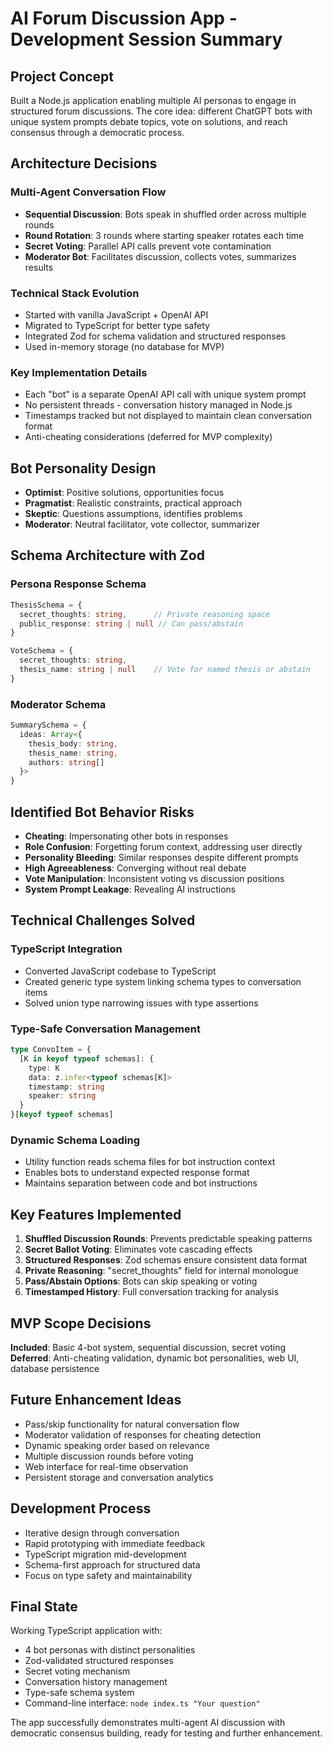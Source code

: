 # AI Forum Discussion App - Development Session Summary

## Project Concept
Built a Node.js application enabling multiple AI personas to engage in structured forum discussions. The core idea: different ChatGPT bots with unique system prompts debate topics, vote on solutions, and reach consensus through a democratic process.

## Architecture Decisions

### Multi-Agent Conversation Flow
- **Sequential Discussion**: Bots speak in shuffled order across multiple rounds
- **Round Rotation**: 3 rounds where starting speaker rotates each time
- **Secret Voting**: Parallel API calls prevent vote contamination
- **Moderator Bot**: Facilitates discussion, collects votes, summarizes results

### Technical Stack Evolution
- Started with vanilla JavaScript + OpenAI API
- Migrated to TypeScript for better type safety
- Integrated Zod for schema validation and structured responses
- Used in-memory storage (no database for MVP)

### Key Implementation Details
- Each "bot" is a separate OpenAI API call with unique system prompt
- No persistent threads - conversation history managed in Node.js
- Timestamps tracked but not displayed to maintain clean conversation format
- Anti-cheating considerations (deferred for MVP complexity)

## Bot Personality Design
- **Optimist**: Positive solutions, opportunities focus
- **Pragmatist**: Realistic constraints, practical approach  
- **Skeptic**: Questions assumptions, identifies problems
- **Moderator**: Neutral facilitator, vote collector, summarizer

## Schema Architecture with Zod

### Persona Response Schema
```typescript
ThesisSchema = {
  secret_thoughts: string,      // Private reasoning space
  public_response: string | null // Can pass/abstain
}

VoteSchema = {
  secret_thoughts: string,
  thesis_name: string | null    // Vote for named thesis or abstain
}
```

### Moderator Schema
```typescript
SummarySchema = {
  ideas: Array<{
    thesis_body: string,
    thesis_name: string,
    authors: string[]
  }>
}
```

## Identified Bot Behavior Risks
- **Cheating**: Impersonating other bots in responses
- **Role Confusion**: Forgetting forum context, addressing user directly
- **Personality Bleeding**: Similar responses despite different prompts
- **High Agreeableness**: Converging without real debate
- **Vote Manipulation**: Inconsistent voting vs discussion positions
- **System Prompt Leakage**: Revealing AI instructions

## Technical Challenges Solved

### TypeScript Integration
- Converted JavaScript codebase to TypeScript
- Created generic type system linking schema types to conversation items
- Solved union type narrowing issues with type assertions

### Type-Safe Conversation Management
```typescript
type ConvoItem = {
  [K in keyof typeof schemas]: {
    type: K
    data: z.infer<typeof schemas[K]>
    timestamp: string
    speaker: string
  }
}[keyof typeof schemas]
```

### Dynamic Schema Loading
- Utility function reads schema files for bot instruction context
- Enables bots to understand expected response format
- Maintains separation between code and bot instructions

## Key Features Implemented
1. **Shuffled Discussion Rounds**: Prevents predictable speaking patterns
2. **Secret Ballot Voting**: Eliminates vote cascading effects  
3. **Structured Responses**: Zod schemas ensure consistent data format
4. **Private Reasoning**: "secret_thoughts" field for internal monologue
5. **Pass/Abstain Options**: Bots can skip speaking or voting
6. **Timestamped History**: Full conversation tracking for analysis

## MVP Scope Decisions
**Included**: Basic 4-bot system, sequential discussion, secret voting
**Deferred**: Anti-cheating validation, dynamic bot personalities, web UI, database persistence

## Future Enhancement Ideas
- Pass/skip functionality for natural conversation flow
- Moderator validation of responses for cheating detection
- Dynamic speaking order based on relevance
- Multiple discussion rounds before voting
- Web interface for real-time observation
- Persistent storage and conversation analytics

## Development Process
- Iterative design through conversation
- Rapid prototyping with immediate feedback
- TypeScript migration mid-development
- Schema-first approach for structured data
- Focus on type safety and maintainability

## Final State
Working TypeScript application with:
- 4 bot personas with distinct personalities
- Zod-validated structured responses
- Secret voting mechanism
- Conversation history management
- Type-safe schema system
- Command-line interface: `node index.ts "Your question"`

The app successfully demonstrates multi-agent AI discussion with democratic consensus building, ready for testing and further enhancement.